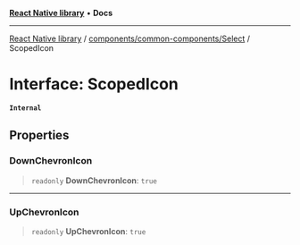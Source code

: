 [**React Native library**](../../../../index.md) • **Docs**

***

[React Native library](../../../../modules.md) / [components/common-components/Select](../index.md) / ScopedIcon

# Interface: ScopedIcon

**`Internal`**

## Properties

### DownChevronIcon

> `readonly` **DownChevronIcon**: `true`

***

### UpChevronIcon

> `readonly` **UpChevronIcon**: `true`
